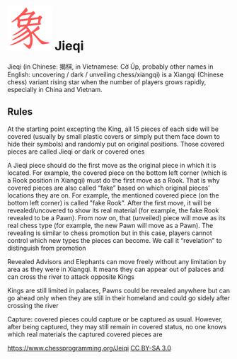
# ![Jieqi](https://github.com/gbtami/pychess-variants/blob/master/static/icons/Xiangqi.svg) Jieqi

Jieqi (in Chinese: 揭棋, in Vietnamese: Cờ Úp, probably other names in English: uncovering / dark / unveiling chess/xiangqi) is a Xiangqi (Chinese chess) variant rising star when the number of players grows rapidly, especially in China and Vietnam.

## Rules

At the starting point excepting the King, all 15 pieces of each side will be covered (usually by small plastic covers or simply put them face down to hide their symbols) and randomly put on original positions. Those covered pieces are called Jieqi or dark or covered ones

A Jieqi piece should do the first move as the original piece in which it is located. For example, the covered piece on the bottom left corner (which is a Rook position in Xiangqi) must do the first move as a Rook. That is why covered pieces are also called “fake” based on which original pieces' locations they are on. For example, the mentioned covered piece (on the bottom left corner) is called "fake Rook". After the first move, it will be revealed/uncovered to show its real material (for example, the fake Rook revealed to be a Pawn). From now on, that (unveiled) piece will move as its real chess type (for example, the new Pawn will move as a Pawn). The revealing is similar to chess promotion but in this case, players cannot control which new types the pieces can become. We call it “revelation” to distinguish from promotion

Revealed Advisors and Elephants can move freely without any limitation by area as they were in Xiangqi. It means they can appear out of palaces and can cross the river to attack opposite Kings

Kings are still limited in palaces, Pawns could be revealed anywhere but can go ahead only when they are still in their homeland and could go sidely after crossing the river

Capture: covered pieces could capture or be captured as usual. However, after being captured, they may still remain in covered status, no one knows which real materials the captured covered pieces are

https://www.chessprogramming.org/Jeiqi [CC BY-SA 3.0](https://creativecommons.org/licenses/by-sa/3.0/deed.en)
